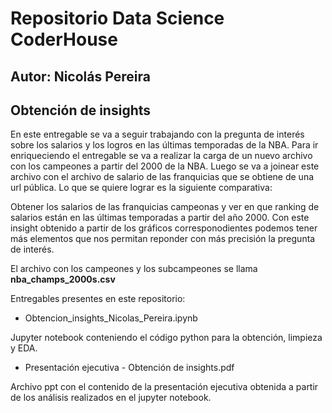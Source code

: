 # Repositorio Data Science CoderHouse 
## Autor: Nicolás Pereira
## Obtención de insights

En este entregable se va a seguir trabajando con la pregunta de interés sobre los salarios y los logros en las últimas temporadas de la NBA.
Para ir enriqueciendo el entregable se va a realizar la carga de un nuevo archivo con los campeones a partir del 2000 de la NBA.
Luego se va a joinear este archivo con el archivo de salario de las franquicias que se obtiene de una url pública.
Lo que se quiere lograr es la siguiente comparativa:

Obtener los salarios de las franquicias campeonas y ver en que ranking de salarios están en las últimas temporadas a partir del año 2000.
Con este insight obtenido a partir de los gráficos corresponodientes podemos tener más elementos que nos permitan reponder con más precisión la pregunta de interés.

El archivo con los campeones y los subcampeones se llama **nba_champs_2000s.csv**

Entregables presentes en este repositorio:

* Obtencion_insights_Nicolas_Pereira.ipynb  

Jupyter notebook conteniendo el código python para la obtención, limpieza y EDA.

* Presentación ejecutiva - Obtención de insights.pdf

Archivo ppt con el contenido de la presentación ejecutiva obtenida a partir de los análisis realizados en el jupyter notebook.
